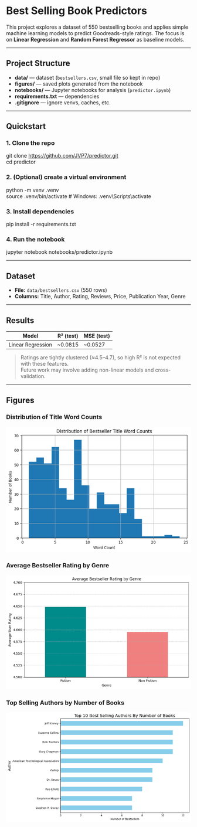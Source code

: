# Best Selling Book Predictors

This project explores a dataset of 550 bestselling books and applies simple machine learning models to predict Goodreads-style ratings. The focus is on **Linear Regression** and **Random Forest Regressor** as baseline models.

---

## Project Structure
- **data/** — dataset (`bestsellers.csv`, small file so kept in repo)  
- **figures/** — saved plots generated from the notebook  
- **notebooks/** — Jupyter notebooks for analysis (`predictor.ipynb`)  
- **requirements.txt** — dependencies  
- **.gitignore** — ignore venvs, caches, etc.  

---

## Quickstart
### 1. Clone the repo
git clone https://github.com/JVP7/predictor.git  
cd predictor  

### 2. (Optional) create a virtual environment
python -m venv .venv  
source .venv/bin/activate   # Windows: .venv\Scripts\activate  

### 3. Install dependencies
pip install -r requirements.txt  

### 4. Run the notebook
jupyter notebook notebooks/predictor.ipynb  

---

## Dataset
- **File:** `data/bestsellers.csv` (550 rows)  
- **Columns:** Title, Author, Rating, Reviews, Price, Publication Year, Genre

---

## Results
| Model             | R² (test) | MSE (test) |
|-------------------|-----------|------------|
| Linear Regression | ~0.0815   | ~0.0527    |

> Ratings are tightly clustered (≈4.5–4.7), so high R² is not expected with these features.  
> Future work may involve adding non-linear models and cross-validation.

---

## Figures
### Distribution of Title Word Counts
![title word count histogram](figures/title_word_count.png)

### Average Bestseller Rating by Genre
![average rating by genre](figures/avg_rating_by_genre_barchart.png)

### Top Selling Authors by Number of Books
![top_selling_authors_by_n_of_books](figures/top_selling_authors_by_n_of_books.png)
